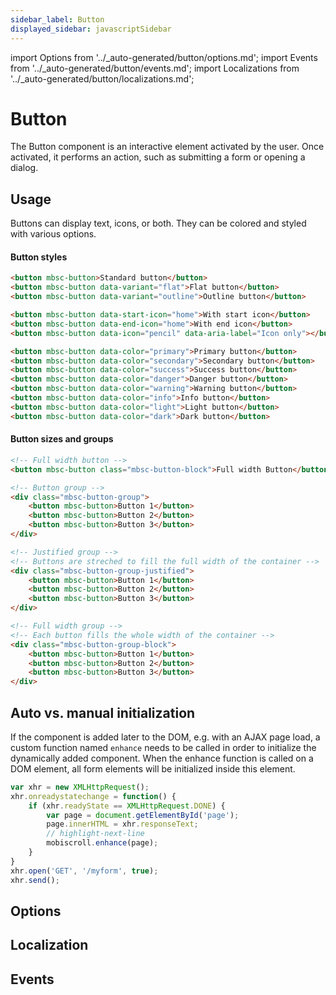 ```yaml
---
sidebar_label: Button
displayed_sidebar: javascriptSidebar
---
```


import Options from '../\_auto-generated/button/options.md';
import Events from '../\_auto-generated/button/events.md';
import Localizations from '../\_auto-generated/button/localizations.md';

# Button

The Button component is an interactive element activated by the user.
Once activated, it performs an action, such as submitting a form or opening a dialog.

## Usage

Buttons can display text, icons, or both. They can be colored and styled with various options.

#### Button styles

```html title="Button variations"
<button mbsc-button>Standard button</button>
<button mbsc-button data-variant="flat">Flat button</button>
<button mbsc-button data-variant="outline">Outline button</button>

<button mbsc-button data-start-icon="home">With start icon</button>
<button mbsc-button data-end-icon="home">With end icon</button>
<button mbsc-button data-icon="pencil" data-aria-label="Icon only"></button>

<button mbsc-button data-color="primary">Primary button</button>
<button mbsc-button data-color="secondary">Secondary button</button>
<button mbsc-button data-color="success">Success button</button>
<button mbsc-button data-color="danger">Danger button</button>
<button mbsc-button data-color="warning">Warning button</button>
<button mbsc-button data-color="info">Info button</button>
<button mbsc-button data-color="light">Light button</button>
<button mbsc-button data-color="dark">Dark button</button>
```

#### Button sizes and groups

```html
<!-- Full width button -->
<button mbsc-button class="mbsc-button-block">Full width Button</button>

<!-- Button group -->
<div class="mbsc-button-group">
    <button mbsc-button>Button 1</button>
    <button mbsc-button>Button 2</button>
    <button mbsc-button>Button 3</button>
</div>

<!-- Justified group -->
<!-- Buttons are streched to fill the full width of the container -->
<div class="mbsc-button-group-justified">
    <button mbsc-button>Button 1</button>
    <button mbsc-button>Button 2</button>
    <button mbsc-button>Button 3</button>
</div>

<!-- Full width group -->
<!-- Each button fills the whole width of the container -->
<div class="mbsc-button-group-block">
    <button mbsc-button>Button 1</button>
    <button mbsc-button>Button 2</button>
    <button mbsc-button>Button 3</button>
</div>
```

## Auto vs. manual initialization

If the component is added later to the DOM, e.g. with an AJAX page load, a custom function named `enhance` needs to be called in order to initialize the dynamically added component. When the enhance function is called on a DOM element, all form elements will be initialized inside this element.

```js
var xhr = new XMLHttpRequest();
xhr.onreadystatechange = function() {
    if (xhr.readyState == XMLHttpRequest.DONE) {
        var page = document.getElementById('page');
        page.innerHTML = xhr.responseText;
        // highlight-next-line
        mobiscroll.enhance(page);
    }
}
xhr.open('GET', '/myform', true);
xhr.send();
```

<div className="option-list">

## Options

<Options />

## Localization

<Localizations />

## Events

<Events />

</div>
